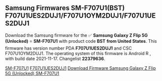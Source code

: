 <h2>Samsung Firmwares SM-F707U1(BST) F707U1UES2DUJ1/F707U1OYM2DUJ1/F707U1UES2DUJ1</h2>
Download the Samsung firmware for the ✅ <strong>Samsung Galaxy Z Flip 5G (Unlocked) </strong> ⭐ <strong>SM-F707U1</strong> with product code <strong>BST</strong> <strong> from United States</strong>. This firmware has version number PDA <strong>F707U1UES2DUJ1</strong> and CSC F707U1OYM2DUJ1. The operating system of this firmware is Android R , with build date 2021-11-17. Changelist <strong>22379636</strong>.


[SM-F707U1](https://samfirm.shop/samsung/model/SM-F707U1)
[F707U1UES2DUJ1](https://samfirm.shop/samsung/pda/F707U1UES2DUJ1)
[Download Firmware Samsung Galaxy Z Flip 5G (Unlocked) SM-F707U1](https://samfirm.shop/samsung/firmware/474855)
